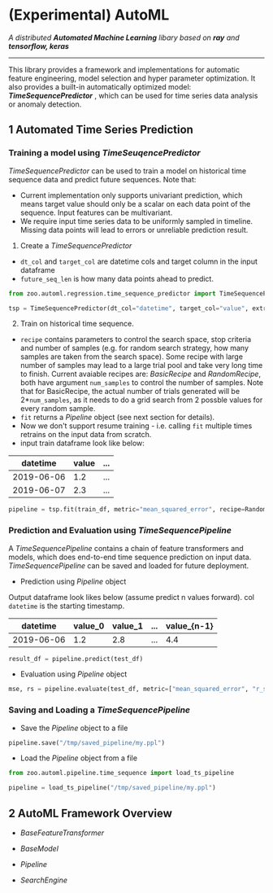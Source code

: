 # (Experimental) AutoML
_A distributed **Automated Machine Learning** libary based on **ray** and **tensorflow, keras**_


---

This library provides a framework and implementations for automatic feature engineering, model selection and hyper parameter optimization. It also provides a built-in automatically optimized model: _**TimeSequencePredictor**_ , which can be used for time series data analysis or anomaly detection. 


## 1 Automated Time Series Prediction 

### Training a model using _TimeSeuqencePredictor_

_TimeSequencePredictor_ can be used to train a model on historical time sequence data and predict future sequences. Note that: 
  * Current implementation only supports univariant prediction, which means target value should only be a scalar on each data point of the sequence. Input features can be multivariant.  
  * We require input time series data to be uniformly sampled in timeline. Missing data points will lead to errors or unreliable prediction result. 

 1. Create a _TimeSequencePredictor_
   * ```dt_col``` and ```target_col``` are datetime cols and target column in the input dataframe 
   * ```future_seq_len``` is how many data points ahead to predict. 
```python
from zoo.automl.regression.time_sequence_predictor import TimeSequencePredictor

tsp = TimeSequencePredictor(dt_col="datetime", target_col="value", extra_features_col=None, future_seq_len=1)
```

 2. Train on historical time sequence. 
   * ```recipe``` contains parameters to control the search space, stop criteria and number of samples (e.g. for random search strategy, how many samples are taken from the search space). Some recipe with large number of samples may lead to a large trial pool and take very long time to finish. Current avaiable recipes are: _BasicRecipe_ and _RandomRecipe_, both have argument ```num_samples``` to control the number of samples. Note that for BasicRecipe, the actual number of trials generated will be 2*```num_samples```, as it needs to do a grid search from 2 possble values for every random sample.   
   * ```fit``` returns a _Pipeline_ object (see next section for details). 
   * Now we don't support resume training - i.e. calling ```fit``` multiple times retrains on the input data from scratch. 
   * input train dataframe look like below: 
   
  |datetime|value|...|
  | --------|----- | ---|
  |2019-06-06|1.2|...|
  |2019-06-07|2.3|...|
  
```python
pipeline = tsp.fit(train_df, metric="mean_squared_error", recipe=RandomRecipe(num_samples=1))
```

### Prediction and Evaluation using _TimeSequencePipeline_ 
A _TimeSequencePipeline_ contains a chain of feature transformers and models, which does end-to-end time sequence prediction on input data. _TimeSequencePipeline_ can be saved and loaded for future deployment.      
 
 * Prediction using _Pipeline_ object

Output dataframe look likes below (assume predict n values forward). col `datetime` is the starting timestamp.  

  |datetime|value_0|value_1|...|value_{n-1}|
  | --------|----- | ------|---|---- |
  |2019-06-06|1.2|2.8|...|4.4|
 ```python
 result_df = pipeline.predict(test_df)
 ```
 
 * Evaluation using _Pipeline_ object
 ```python
 mse, rs = pipeline.evaluate(test_df, metric=["mean_squared_error", "r_square"])
 ```

### Saving and Loading a _TimeSequencePipeline_
 * Save the _Pipeline_ object to a file
 ```python
 pipeline.save("/tmp/saved_pipeline/my.ppl")
 ```
 * Load the _Pipeline_ object from a file
 ```python
 from zoo.automl.pipeline.time_sequence import load_ts_pipeline
 
 pipeline = load_ts_pipeline("/tmp/saved_pipeline/my.ppl")
 ```

## 2 AutoML Framework Overview
- _BaseFeatureTransformer_

- _BaseModel_

- _Pipeline_

- _SearchEngine_
